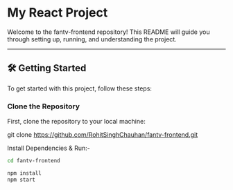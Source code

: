 # My React Project

Welcome to the fantv-frontend repository! This README will guide you through setting up, running, and understanding the project.

---

## 🛠️ Getting Started

To get started with this project, follow these steps:

### Clone the Repository

First, clone the repository to your local machine:

git clone https://github.com/RohitSinghChauhan/fantv-frontend.git

Install Dependencies & Run:-

```sh
cd fantv-frontend

npm install
npm start
